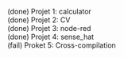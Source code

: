 (done) Projet 1: calculator   
(done) Projet 2: CV  
(done) Projet 3: node-red  
(done) Projet 4: sense_hat  
(fail) Proket 5: Cross-compilation
